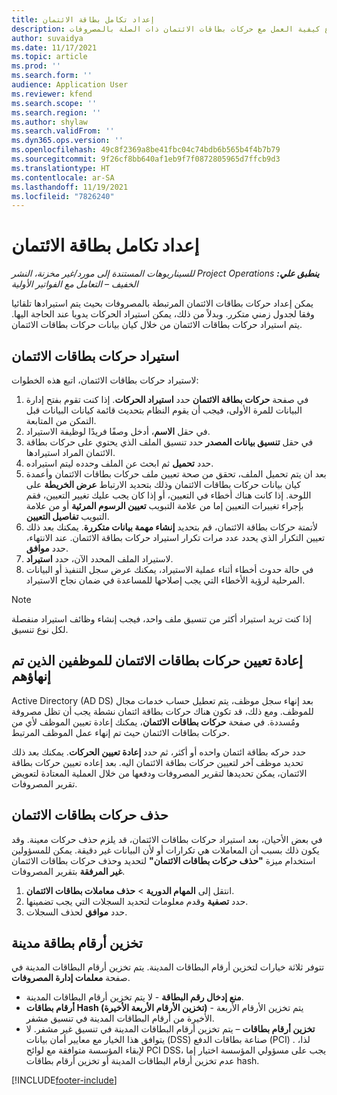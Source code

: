 ```yaml
---
title: إعداد تكامل بطاقة الائتمان
description: يشرح هذا الموضوع كيفية العمل مع حركات بطاقات الائتمان ذات الصلة بالمصروفات.
author: suvaidya
ms.date: 11/17/2021
ms.topic: article
ms.prod: ''
ms.search.form: ''
audience: Application User
ms.reviewer: kfend
ms.search.scope: ''
ms.search.region: ''
ms.author: shylaw
ms.search.validFrom: ''
ms.dyn365.ops.version: ''
ms.openlocfilehash: 49c8f2369a8be41fbc04c74bdb6b565b4f4b7b79
ms.sourcegitcommit: 9f26cf8bb640af1eb9f7f0872805965d7ffcb9d3
ms.translationtype: HT
ms.contentlocale: ar-SA
ms.lasthandoff: 11/19/2021
ms.locfileid: "7826240"
---
```

# <a name="set-up-credit-card-integration"></a>إعداد تكامل بطاقة الائتمان

_**ينطبق علي:** ‏‫Project Operations للسيناريوهات المستندة إلى مورد/غير مخزنة‬، ‏‫النشر الخفيف – التعامل مع الفواتير الأولية‬_

يمكن إعداد حركات بطاقات الائتمان المرتبطة بالمصروفات بحيث يتم استيرادها تلقائيا وفقا لجدول زمني متكرر. وبدلاً من ذلك، يمكن استيراد الحركات يدويا عند الحاجة اليها. يتم استيراد حركات بطاقات الائتمان من خلال كيان بيانات حركات بطاقات الائتمان.

## <a name="import-credit-card-transactions"></a>استيراد حركات بطاقات الائتمان

لاستيراد حركات بطاقات الائتمان، اتبع هذه الخطوات:

1. في صفحة **حركات بطاقة الائتمان** حدد **استيراد الحركات**. إذا كنت تقوم بفتح إدارة البيانات للمرة الأولى، فيجب أن يقوم النظام بتحديث قائمة كيانات البيانات قبل التمكن من المتابعة.
2. في حقل **الاسم**، أدخل وصفًا فريدًا لوظيفة الاستيراد.
3. في حقل **تنسيق بيانات المصدر** حدد تنسيق الملف الذي يحتوي على حركات بطاقة الائتمان المراد استيرادها.
4. حدد **تحميل** ثم ابحث عن الملف وحدده ليتم استيراده.
5. بعد ان يتم تحميل الملف، تحقق من صحة تعيين ملف حركات بطاقات الائتمان وأعمدة كيان بيانات حركات بطاقات الائتمان وذلك بتحديد الارتباط **عرض الخريطة** على اللوحة. إذا كانت هناك أخطاء في التعيين، أو إذا كان يجب عليك تغيير التعيين، فقم بإجراء تغييرات التعيين إما من علامة التبويب **تعيين الرسوم المرئية** أو من علامة التبويب **تفاصيل التعيين**.
6. لأتمتة حركات بطاقة الائتمان، قم بتحديد **إنشاء مهمة بيانات متكررة**. يمكنك بعد ذلك تعيين التكرار الذي يحدد عدد مرات تكرار استيراد حركات بطاقة الائتمان. عند الانتهاء، حدد **موافق**.
7. لاستيراد الملف المحدد الآن، حدد **استيراد**.
8. في حالة حدوث أخطاء أثناء عملية الاستيراد، يمكنك عرض سجل التنفيذ أو البيانات المرحلية لرؤية الأخطاء التي يجب إصلاحها للمساعدة في ضمان نجاح الاستيراد.

> [!NOTE]
> إذا كنت تريد استيراد أكثر من تنسيق ملف واحد، فيجب إنشاء وظائف استيراد منفصلة لكل نوع تنسيق.

## <a name="reassign-the-credit-card-transactions-for-terminated-employees"></a>إعادة تعيين حركات بطاقات الائتمان للموظفين الذين تم إنهاؤهم

بعد إنهاء سجل موظف، يتم تعطيل حساب ‏‫خدمات مجال Active Directory (AD DS)‬ للموظف. ومع ذلك، قد تكون هناك حركات بطاقة ائتمان نشطة يجب أن تظل مصروفة ومُسددة. في صفحة **حركات بطاقات الائتمان**، يمكنك إعادة تعيين الموظف لأي من حركات بطاقات الائتمان حيث تم إنهاء عمل الموظف المرتبط.

حدد حركه بطاقة ائتمان واحده أو أكثر، ثم حدد **إعادة تعيين الحركات**. يمكنك بعد ذلك تحديد موظف آخر لتعيين حركات بطاقة الائتمان اليه. بعد إعاده تعيين حركات بطاقة الائتمان، يمكن تحديدها لتقرير المصروفات ودفعها من خلال العملية المعتادة لتعويض تقرير المصروفات.

## <a name="delete-credit-card-transactions"></a>حذف حركات بطاقات الائتمان 

في بعض الأحيان، بعد استيراد حركات بطاقات الائتمان، قد يلزم حذف حركات معينة. وقد يكون ذلك بسبب أن المعاملات هي تكرارات أو لأن البيانات غير دقيقة. يمكن للمسؤولين استخدام ميزة **"حذف حركات بطاقات الائتمان"** لتحديد وحذف حركات بطاقات الائتمان **غير المرفقة** بتقرير المصروفات. 

1. انتقل إلى **المهام الدورية** > **حذف معاملات بطاقات الائتمان**.
2. حدد **تصفية** وقدم معلومات لتحديد السجلات التي يجب تضمينها.
3. حدد **موافق** لحذف السجلات. 

## <a name="storing-credit-card-numbers"></a>تخزين أرقام بطاقة مدينة

تتوفر ثلاثة خيارات لتخزين أرقام البطاقات المدينة. يتم تخزين أرقام البطاقات المدينة في صفحة **معلمات إدارة المصروفات**.

- **منع إدخال رقم البطاقة** - لا يتم تخزين أرقام البطاقات المدينة.
- **أرقام بطاقات Hash (تخزين الأرقام الأربعة الأخيرة)** - يتم تخزين الأرقام الأربعة الأخيرة من أرقام البطاقات المدينة في تنسيق مشفر.
- **تخزين أرقام بطاقات** – يتم تخزين أرقام البطاقات المدينة في تنسيق غير مشفر. لا يتوافق هذا الخيار مع معايير أمان بيانات (DSS) صناعة بطاقات الدفع (PCI) . لذا، لإبقاء المؤسسة متوافقة مع لوائح PCI DSS، يجب على مسؤولي المؤسسة اختيار إما عدم تخزين أرقام البطاقات المدينة أو تخزين أرقام بطاقات hash.

[!INCLUDE[footer-include](../includes/footer-banner.md)]
